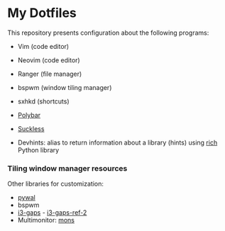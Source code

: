 # My Dotfiles
This repository presents configuration about the following programs:

- Vim (code editor)

- Neovim (code editor)

- Ranger (file manager)

- bspwm (window tiling manager)

- sxhkd (shortcuts)

- [Polybar](https://github.com/polybar/polybar)

- [Suckless](https://suckless.org/)

- Devhints: alias to return information about a library (hints) using [rich](https://github.com/willmcgugan/rich) Python library

  

### Tiling window manager resources

Other libraries for customization:

- [pywal](https://github.com/dylanaraps/pywal/wiki/Installation)
- bspwm
- [i3-gaps](https://github.com/pasiegel/i3-gaps-install-ubuntu) - [i3-gaps-ref-2](https://github.com/Airblader/i3)
- Multimonitor: [mons](https://github.com/Ventto/mons)